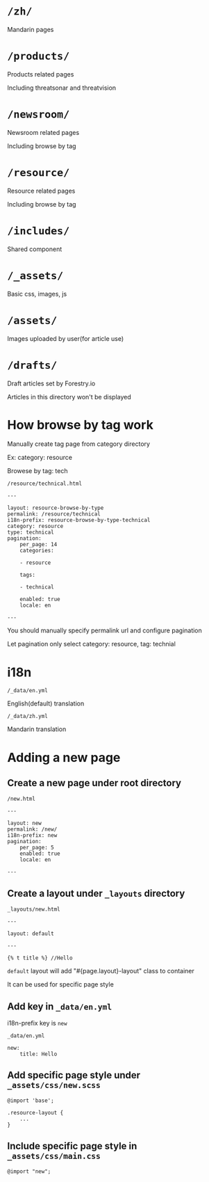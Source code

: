 # `/zh/`

Mandarin pages

# `/products/`

Products related pages

Including threatsonar and threatvision

# `/newsroom/`

Newsroom related pages

Including browse by tag

# `/resource/`

Resource related pages

Including browse by tag

# `/includes/`

Shared component

# `/_assets/`

Basic css, images, js

# `/assets/`

Images uploaded by user(for article use)

# `/drafts/`

Draft articles set by Forestry.io

Articles in this directory won't be displayed

# How browse by tag work

Manually create tag page from category directory

Ex: category: resource

Browese by tag: tech

 `/resource/technical.html`

    ---

    layout: resource-browse-by-type
    permalink: /resource/technical
    i18n-prefix: resource-browse-by-type-technical
    category: resource
    type: technical
    pagination:
        per_page: 14
        categories:

        - resource

        tags:

        - technical

        enabled: true
        locale: en

    ---

You should manually specify permalink url and configure pagination

Let pagination only select category: resource, tag: technial

# i18n

 `/_data/en.yml`

English(default) translation

 `/_data/zh.yml`

Mandarin translation

# Adding a new page

## Create a new page under root directory

 `/new.html`

    ---

    layout: new
    permalink: /new/
    i18n-prefix: new
    pagination:
        per_page: 5
        enabled: true
        locale: en

    ---

## Create a layout under `_layouts` directory

 `_layouts/new.html`

    ---

    layout: default

    ---

    {% t title %} //Hello

 `default` layout will add "#{page.layout}-layout" class to container

It can be used for specific page style

## Add key in `_data/en.yml`

i18n-prefix key is `new`

 `_data/en.yml`

    new:
        title: Hello

## Add specific page style under `_assets/css/new.scss`

    @import 'base';

    .resource-layout {
        ...
    }

## Include specific page style in `_assets/css/main.css`

    @import "new";
